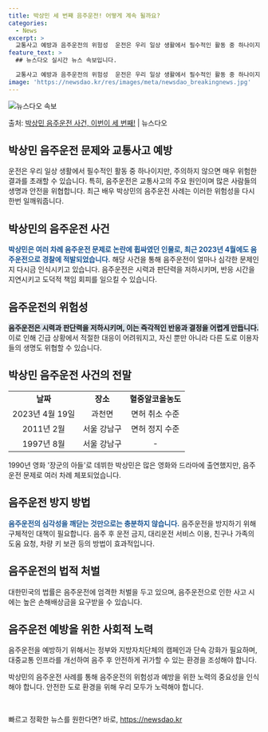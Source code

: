 ```yaml
---
title: 박상민 세 번째 음주운전! 어떻게 계속 될까요?
categories:
  - News
excerpt: >
  교통사고 예방과 음주운전의 위험성  운전은 우리 일상 생활에서 필수적인 활동 중 하나이지만, 주의하지 않으면…
feature_text: >
  ## 뉴스다오 실시간 뉴스 속보입니다.

  교통사고 예방과 음주운전의 위험성  운전은 우리 일상 생활에서 필수적인 활동 중 하나이지만, 주의하지 않으면…
image: 'https://newsdao.kr/res/images/meta/newsdao_breakingnews.jpg'
---
```


![뉴스다오 속보](https://newsdao.kr/res/images/meta/newsdao_breakingnews.jpg)

<p>출처: <a href="https://newsdao.kr/4071" rel="dofollow">박상민 음주운전 사건, 이번이 세 번째!</a> | 뉴스다오</p>

<h2 data-ke-size="size26">박상민 음주운전 문제와 교통사고 예방</h2>
<p data-ke-size="size16">운전은 우리 일상 생활에서 필수적인 활동 중 하나이지만, 주의하지 않으면 매우 위험한 결과를 초래할 수 있습니다. 특히, 음주운전은 교통사고의 주요 원인이며 많은 사람들의 생명과 안전을 위협합니다. 최근 배우 박상민의 음주운전 사례는 이러한 위험성을 다시 한번 일깨워줍니다.</p>

<h2 data-ke-size="size24">박상민의 음주운전 사건</h2>
<p data-ke-size="size16"><b><span style="color: #1a5490;">박상민은 여러 차례 음주운전 문제로 논란에 휩싸였던 인물로, 최근 2023년 4월에도 음주운전으로 경찰에 적발되었습니다.</span></b> 해당 사건을 통해 음주운전이 얼마나 심각한 문제인지 다시금 인식시키고 있습니다. 음주운전은 시력과 판단력을 저하시키며, 반응 시간을 지연시키고 도덕적 책임 회피를 일으킬 수 있습니다.</p>

<h2 data-ke-size="size24">음주운전의 위험성</h2>
<p data-ke-size="size16"><b><span style="background-color: #21538527;">음주운전은 시력과 판단력을 저하시키며, 이는 즉각적인 반응과 결정을 어렵게 만듭니다.</span></b> 이로 인해 긴급 상황에서 적절한 대응이 어려워지고, 자신 뿐만 아니라 다른 도로 이용자들의 생명도 위협할 수 있습니다.</p>

<h2 data-ke-size="size24">박상민 음주운전 사건의 전말</h2>
<table>
	<tr>
		<td style="text-align: center; height: 17px;"><b>날짜</b></td>
		<td style="text-align: center; height: 17px;"><b>장소</b></td>
		<td style="text-align: center; height: 17px;"><b>혈중알코올농도</b></td>
	</tr>
	<tr>
		<td style="text-align: center; height: 17px;">2023년 4월 19일</td>
		<td style="text-align: center; height: 17px;">과천면</td>
		<td style="text-align: center; height: 17px;">면허 취소 수준</td>
	</tr>
	<tr>
		<td style="text-align: center; height: 17px;">2011년 2월</td>
		<td style="text-align: center; height: 17px;">서울 강남구</td>
		<td style="text-align: center; height: 17px;">면허 정지 수준</td>
	</tr>
	<tr>
		<td style="text-align: center; height: 17px;">1997년 8월</td>
		<td style="text-align: center; height: 17px;">서울 강남구</td>
		<td style="text-align: center; height: 17px;">-</td>
	</tr>
</table>

<p data-ke-size="size16">1990년 영화 '장군의 아들'로 데뷔한 박상민은 많은 영화와 드라마에 출연했지만, 음주운전 문제로 여러 차례 체포되었습니다.</p>

<h2 data-ke-size="size24">음주운전 방지 방법</h2>
<p data-ke-size="size16"><b><span style="color: #1a5490;">음주운전의 심각성을 깨닫는 것만으로는 충분하지 않습니다.</span></b> 음주운전을 방지하기 위해 구체적인 대책이 필요합니다. 음주 후 운전 금지, 대리운전 서비스 이용, 친구나 가족의 도움 요청, 차량 키 보관 등의 방법이 효과적입니다.</p>

<h2 data-ke-size="size24">음주운전의 법적 처벌</h2>
<p data-ke-size="size16">대한민국의 법률은 음주운전에 엄격한 처벌을 두고 있으며, 음주운전으로 인한 사고 시에는 높은 손해배상금을 요구받을 수 있습니다.</p>

<h2 data-ke-size="size24">음주운전 예방을 위한 사회적 노력</h2>
<p data-ke-size="size16">음주운전을 예방하기 위해서는 정부와 지방자치단체의 캠페인과 단속 강화가 필요하며, 대중교통 인프라를 개선하여 음주 후 안전하게 귀가할 수 있는 환경을 조성해야 합니다.</p>

<p data-ke-size="size16">박상민의 음주운전 사례를 통해 음주운전의 위험성과 예방을 위한 노력의 중요성을 인식해야 합니다. 안전한 도로 환경을 위해 우리 모두가 노력해야 합니다.</p>

<p data-ke-size="size16">&nbsp;</p> 

빠르고 정확한 뉴스를 원한다면? 바로, <a href="https://newsdao.kr" rel="dofollow">https://newsdao.kr</a>


